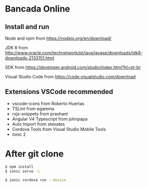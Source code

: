 # Bancada Online

## Install and run

Node and npm from https://nodejs.org/en/download/

JDK 8 from http://www.oracle.com/technetwork/pt/java/javase/downloads/jdk8-downloads-2133151.html

SDK from https://developer.android.com/studio/index.html?hl=pt-br

Visual Studio Code from https://code.visualstudio.com/download

## Extensions VSCode recommended
- vscode-icons from Roberto Huertas
- TSLint from egamma
- rxjs-snippets from prashant
- Angular V4 Typescript from johnpapa
- Auto Import from steoates
- Cordova Tools from Visual Studio Mobile Tools
- Ionic 2

# After git clone

```bash
$ npm install
$ ionic serve -l
```
```bash
$ ionic cordova run --device
```
